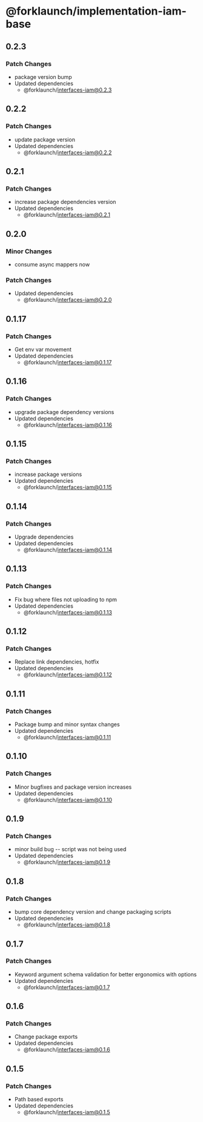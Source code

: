 # @forklaunch/implementation-iam-base

## 0.2.3

### Patch Changes

- package version bump
- Updated dependencies
  - @forklaunch/interfaces-iam@0.2.3

## 0.2.2

### Patch Changes

- update package version
- Updated dependencies
  - @forklaunch/interfaces-iam@0.2.2

## 0.2.1

### Patch Changes

- increase package dependencies version
- Updated dependencies
  - @forklaunch/interfaces-iam@0.2.1

## 0.2.0

### Minor Changes

- consume async mappers now

### Patch Changes

- Updated dependencies
  - @forklaunch/interfaces-iam@0.2.0

## 0.1.17

### Patch Changes

- Get env var movement
- Updated dependencies
  - @forklaunch/interfaces-iam@0.1.17

## 0.1.16

### Patch Changes

- upgrade package dependency versions
- Updated dependencies
  - @forklaunch/interfaces-iam@0.1.16

## 0.1.15

### Patch Changes

- increase package versions
- Updated dependencies
  - @forklaunch/interfaces-iam@0.1.15

## 0.1.14

### Patch Changes

- Upgrade dependencies
- Updated dependencies
  - @forklaunch/interfaces-iam@0.1.14

## 0.1.13

### Patch Changes

- Fix bug where files not uploading to npm
- Updated dependencies
  - @forklaunch/interfaces-iam@0.1.13

## 0.1.12

### Patch Changes

- Replace link dependencies, hotfix
- Updated dependencies
  - @forklaunch/interfaces-iam@0.1.12

## 0.1.11

### Patch Changes

- Package bump and minor syntax changes
- Updated dependencies
  - @forklaunch/interfaces-iam@0.1.11

## 0.1.10

### Patch Changes

- Minor bugfixes and package version increases
- Updated dependencies
  - @forklaunch/interfaces-iam@0.1.10

## 0.1.9

### Patch Changes

- minor build bug -- script was not being used
- Updated dependencies
  - @forklaunch/interfaces-iam@0.1.9

## 0.1.8

### Patch Changes

- bump core dependency version and change packaging scripts
- Updated dependencies
  - @forklaunch/interfaces-iam@0.1.8

## 0.1.7

### Patch Changes

- Keyword argument schema validation for better ergonomics with options
- Updated dependencies
  - @forklaunch/interfaces-iam@0.1.7

## 0.1.6

### Patch Changes

- Change package exports
- Updated dependencies
  - @forklaunch/interfaces-iam@0.1.6

## 0.1.5

### Patch Changes

- Path based exports
- Updated dependencies
  - @forklaunch/interfaces-iam@0.1.5
